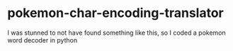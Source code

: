 # pokemon-char-encoding-translator
I was stunned to not have found something like this, so I coded a pokemon word decoder in python
